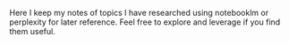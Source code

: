 Here I keep my notes of topics I have researched using notebooklm or perplexity for later reference. Feel free to explore and leverage if you find them useful.
